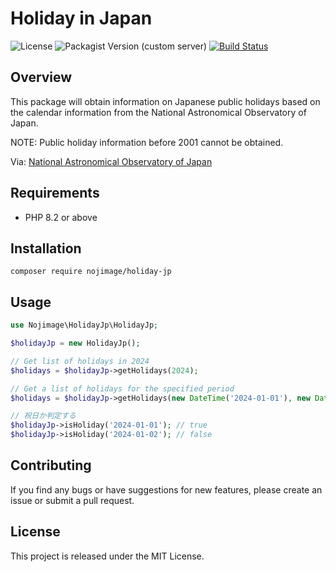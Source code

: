 # Holiday in Japan

![License](https://img.shields.io/github/license/nojimage/holiday-jp-php)
![Packagist Version (custom server)](https://img.shields.io/packagist/v/nojimage/holiday-jp)
[![Build Status](https://github.com/nojimage/holiday-jp-php/actions/workflows/ci.yml/badge.svg)](https://github.com/nojimage/holiday-jp-php/actions/workflows/ci.yml)

## Overview

This package will obtain information on Japanese public holidays based on the calendar information from the National Astronomical Observatory of Japan.

NOTE: Public holiday information before 2001 cannot be obtained.

Via: [National Astronomical Observatory of Japan](https://eco.mtk.nao.ac.jp/koyomi/cande/calendar.html)

## Requirements

- PHP 8.2 or above

## Installation

```shell
composer require nojimage/holiday-jp
```

## Usage

```php
use Nojimage\HolidayJp\HolidayJp;

$holidayJp = new HolidayJp();

// Get list of holidays in 2024
$holidays = $holidayJp->getHolidays(2024);

// Get a list of holidays for the specified period
$holidays = $holidayJp->getHolidays(new DateTime('2024-01-01'), new DateTime('2024-12-31'));

// 祝日か判定する
$holidayJp->isHoliday('2024-01-01'); // true
$holidayJp->isHoliday('2024-01-02'); // false
```

## Contributing

If you find any bugs or have suggestions for new features, please create an issue or submit a pull request.

## License

This project is released under the MIT License.
